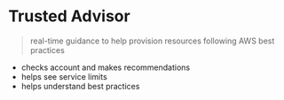 # Trusted Advisor

> real-time guidance to help provision resources following AWS best practices

- checks account and makes recommendations
- helps see service limits
- helps understand best practices